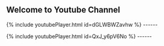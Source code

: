 ## Welcome to Youtube Channel


{% include youtubePlayer.html id=dGLWBWZavhw %}          ------          

{% include youtubePlayer.html id=QxJ_y6pV6No %}          ------          

